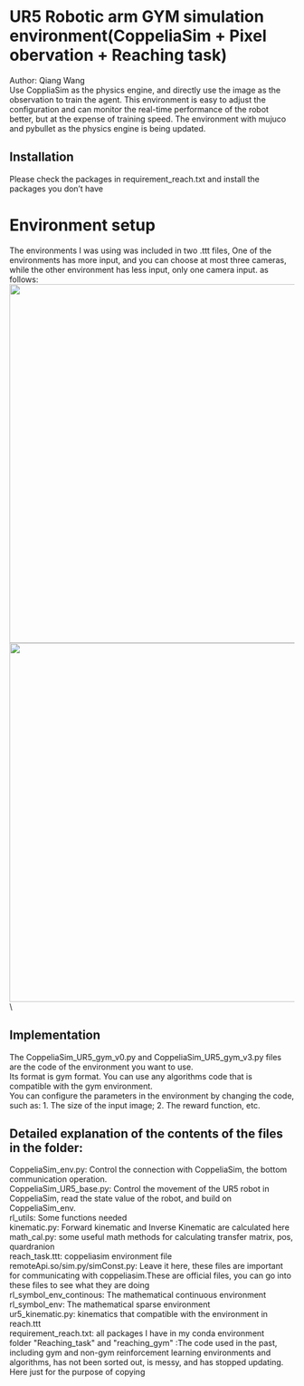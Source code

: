 # UR5 Robotic arm GYM simulation environment(CoppeliaSim + Pixel obervation + Reaching task)
Author: Qiang Wang \
Use CoppliaSim as the physics engine, and directly use the image as the observation to train the agent. This environment is easy to adjust the configuration and can monitor the real-time performance of the robot better, but at the expense of training speed. The environment with mujuco and pybullet as the physics engine is being updated.

## Installation
Please check the packages in requirement_reach.txt and install the packages you don’t have

# Environment setup
The environments I was using was included in two .ttt files, One of the environments has more input, and you can choose at most three cameras, while the other environment has less input, only one camera input. as follows:
<img src="https://github.com/wq13552463699/UR5E_robot_gym_env_Real_and_Sim/blob/main/Simulation/images/2.png" width="633" >\
<img src="https://github.com/wq13552463699/UR5E_robot_gym_env_Real_and_Sim/blob/main/Simulation/images/3.png" width="633" >\

## Implementation
The CoppeliaSim_UR5_gym_v0.py and CoppeliaSim_UR5_gym_v3.py files are the code of the environment you want to use. \
Its format is gym format. You can use any algorithms code that is compatible with the gym environment.\
You can configure the parameters in the environment by changing the code, such as: 1. The size of the input image; 2. The reward function, etc.

## Detailed explanation of the contents of the files in the folder:
CoppeliaSim_env.py: Control the connection with CoppeliaSim, the bottom communication operation.\
CoppeliaSim_UR5_base.py: Control the movement of the UR5 robot in CoppeliaSim, read the state value of the robot, and build on CoppeliaSim_env.\
rl_utils: Some functions needed\
kinematic.py: Forward kinematic and Inverse Kinematic are calculated here\
math_cal.py: some useful math methods for calculating transfer matrix, pos, quardranion\
reach_task.ttt: coppeliasim environment file\
remoteApi.so/sim.py/simConst.py: Leave it here, these files are important for communicating with coppeliasim.These are official files, you can go into these files to see what they are doing\
rl_symbol_env_continous: The mathematical continuous environment\
rl_symbol_env: The mathematical sparse environment\
ur5_kinematic.py: kinematics that compatible with the environment in reach.ttt\
requirement_reach.txt: all packages I have in my conda environment\
folder "Reaching_task" and "reaching_gym" :The code used in the past, including gym and non-gym reinforcement learning environments and algorithms, has not been sorted out, is messy, and has stopped updating. Here just for the purpose of copying





























